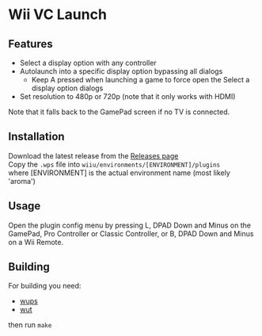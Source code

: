 # Wii VC Launch
## Features
- Select a display option with any controller
- Autolaunch into a specific display option bypassing all dialogs
  - Keep A pressed when launching a game to force open the Select a display option dialogs
- Set resolution to 480p or 720p (note that it only works with HDMI)

Note that it falls back to the GamePad screen if no TV is connected.

## Installation
Download the latest release from the [Releases page](https://github.com/Lynx64/WiiVCLaunch/releases)<br/>
Copy the `.wps` file into `wiiu/environments/[ENVIRONMENT]/plugins`<br/>
where [ENVIRONMENT] is the actual environment name (most likely 'aroma')

## Usage
Open the plugin config menu by pressing L, DPAD Down and Minus on the GamePad, Pro Controller or Classic Controller, or B, DPAD Down and Minus on a Wii Remote.

## Building
For building you need:
- [wups](https://github.com/wiiu-env/WiiUPluginSystem)
- [wut](https://github.com/devkitPro/wut)

then run `make`

